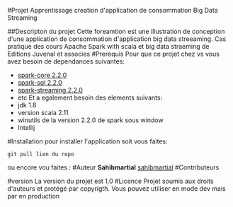 #Projet Apprentissage creation d'application de consommation Big Data Streaming 

##Descripton du projet 
Cette foreamtion est une illustration de conception d'une application de consommation d'application big data streeaming.
Cas pratique des cours  Apache Spark with scala et big data straeming de  Editions Juvenal et associes 
#Prerequis
Pour que ce projet chez vs vous avez besoin de dependances suivantes:
* [spark-core 2.2.0](https://mvnrepository.com/artifact/org.apache.spark/spark-core)
* [spark-sql 2.2.0](https://mvnrepository.com/artifact/org.apache.spark/spark-sql)
* [spark-streaming 2.2.0](https://mvnrepository.com/artifact/org.apache.spark/spark-streaming )
* etc
Et a egalement besoin des elements suivants:
* jdk 1.8
* version scala 2.11
* winutils de la version 2.2.0 de spark sous window
* Intellij

#Installation
pour installer l'application soit vous faites: 
```
git pull lien du repo
```
ou encore vou faites :
#Auteur
**Sahibmartial** [sahibmartial](https://github.com/sahibmartial/big_learn)
#Contributeurs

#version
La version du projet est 1.0
#Licence
Projet soumis aux droits d'auteurs et protégé par copyrigth.
Vous pouvez utiliser en mode dev mais par en production